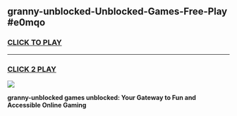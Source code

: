 
## granny-unblocked-Unblocked-Games-Free-Play #e0mqo
<h3>
<a href="https://us.freeplayer.one?title=granny-unblocked&ref=9M">CLICK TO PLAY</a></h3>
<hr>

<h3>
<a href="https://us.freeplayer.one?title=granny-unblocked&ref=9M">CLICK 2 PLAY</a>
  
</h3>

<a href="https://us.freeplayer.one?title=granny-unblocked&ref=9M"><img src="https://clearcache.store/games.png"></a>


**granny-unblocked games unblocked: Your Gateway to Fun and Accessible Online Gaming**
